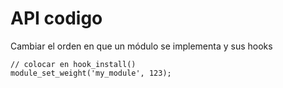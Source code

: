 API codigo
========

Cambiar el orden en que un módulo se implementa y sus hooks
```
// colocar en hook_install()
module_set_weight('my_module', 123);
```